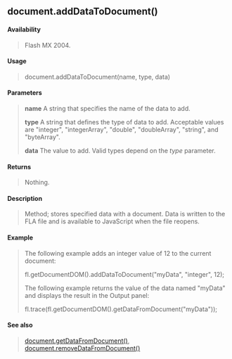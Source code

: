 ## document.addDataToDocument()

#### Availability

> Flash MX 2004.

#### Usage

> document.addDataToDocument(name, type, data)

#### Parameters

> **name** A string that specifies the name of the data to add.
>
> **type** A string that defines the type of data to add. Acceptable values are "integer", "integerArray", "double", "doubleArray", "string", and "byteArray".
>
> **data** The value to add. Valid types depend on the *type* parameter.

#### Returns

> Nothing.

#### Description

> Method; stores specified data with a document. Data is written to the FLA file and is available to JavaScript when the file reopens.

#### Example

> The following example adds an integer value of 12 to the current document:
>
> fl.getDocumentDOM().addDataToDocument("myData", "integer", 12);
>
> The following example returns the value of the data named "myData" and displays the result in the Output panel:
>
> fl.trace(fl.getDocumentDOM().getDataFromDocument("myData"));

#### See also

> [document.getDataFromDocument()](#_bookmark204), [document.removeDataFromDocument()](#_bookmark253)
